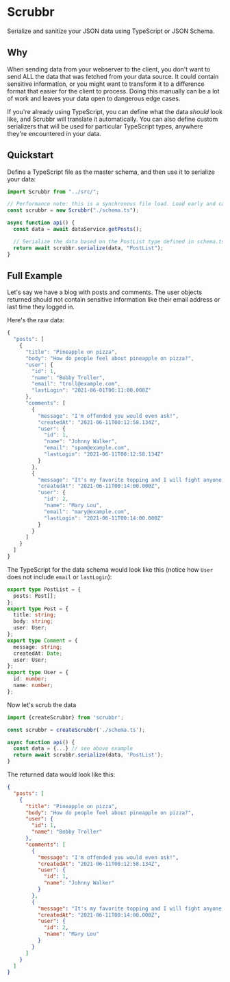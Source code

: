 # Scrubbr

Serialize and sanitize your JSON data using TypeScript or JSON Schema.

## Why

When sending data from your webserver to the client, you don't want to send ALL the data that was fetched from your data source. It could contain sensitive information, or you might want to transform it to a difference format that easier for the client to process. Doing this manually can be a lot of work and leaves your data open to dangerous edge cases.

If you're already using TypeScript, you can define what the data _should_ look like, and Scrubbr will translate it automatically. You can also define custom serializers that will be used for particular TypeScript types, anywhere they're encountered in your data.

## Quickstart

Define a TypeScript file as the master schema, and then use it to serialize your data:

```typescript
import Scrubbr from "../src/";

// Performance note: this is a synchronous file load. Load early and cache to a shared variable.
const scrubbr = new Scrubbr("./schema.ts");

async function api() {
  const data = await dataService.getPosts();

  // Serialize the data based on the PostList type defined in schema.ts
  return await scrubbr.serialize(data, "PostList");
}
```

## Full Example

Let's say we have a blog with posts and comments. The user objects returned should not contain sensitive information like their email address or last time they logged in.

Here's the raw data:

```js
{
  "posts": [
    {
      "title": "Pineapple on pizza",
      "body": "How do people feel about pineapple on pizza?",
      "user": {
        "id": 1,
        "name": "Bobby Troller",
        "email": "troll@example.com",
        "lastLogin": "2021-06-01T00:11:00.000Z"
      },
      "comments": [
        {
          "message": "I'm offended you would even ask!",
          "createdAt": "2021-06-11T00:12:58.134Z",
          "user": {
            "id": 1,
            "name": "Johnny Walker",
            "email": "spam@example.com",
            "lastLogin": "2021-06-11T00:12:58.134Z"
          }
        },
        {
          "message": "It's my favorite topping and I will fight anyone who disagrees.",
          "createdAt": "2021-06-11T00:14:00.000Z",
          "user": {
            "id": 2,
            "name": "Mary Lou",
            "email": "mary@example.com",
            "lastLogin": "2021-06-11T00:14:00.000Z"
          }
        }
      ]
    }
  ]
}
```

The TypeScript for the data schema would look like this (notice how `User` does not include `email` or `lastLogin`):

```Typescript
export type PostList = {
  posts: Post[];
};
export type Post = {
  title: string;
  body: string;
  user: User;
};
export type Comment = {
  message: string;
  createdAt: Date;
  user: User;
};
export type User = {
  id: number;
  name: number;
};
```

Now let's scrub the data

```typescript
import {createScrubbr} from 'scrubbr';

const scrubbr = createScrubbr('./schema.ts');

async function api() {
  const data = {...} // see above example
  return await scrubbr.serialize(data, 'PostList');
}
```

The returned data would look like this:

```json
{
  "posts": [
    {
      "title": "Pineapple on pizza",
      "body": "How do people feel about pineapple on pizza?",
      "user": {
        "id": 1,
        "name": "Bobby Troller"
      },
      "comments": [
        {
          "message": "I'm offended you would even ask!",
          "createdAt": "2021-06-11T00:12:58.134Z",
          "user": {
            "id": 1,
            "name": "Johnny Walker"
          }
        },
        {
          "message": "It's my favorite topping and I will fight anyone who disagrees.",
          "createdAt": "2021-06-11T00:14:00.000Z",
          "user": {
            "id": 2,
            "name": "Mary Lou"
          }
        }
      ]
    }
  ]
}
```
